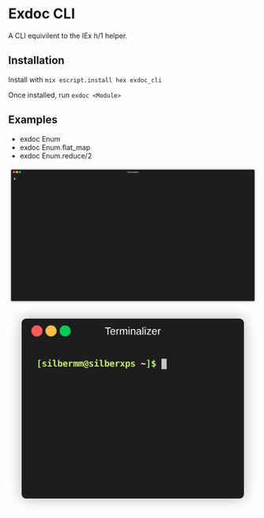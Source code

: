 # Exdoc CLI

A CLI equivilent to the IEx h/1 helper.

## Installation

Install with `mix escript.install hex exdoc_cli`

Once installed, run `exdoc <Module>`

## Examples
  * exdoc Enum
  * exdoc Enum.flat_map
  * exdoc Enum.reduce/2

![Example Commands](./example.gif)
![More Example Commands](./example2.gif)

